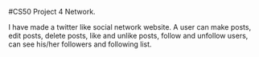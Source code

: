#CS50 Project 4 Network.

I have made a twitter like social network website.
A user can make posts, edit posts, delete posts, like and unlike posts, follow and unfollow users, can see his/her followers and following list. 
